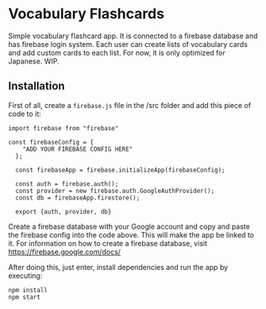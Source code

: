 # Vocabulary Flashcards

Simple vocabulary flashcard app. It is connected to a firebase database and has firebase login system. Each user can create lists of vocabulary cards and add custom cards to each list. For now, it is only optimized for Japanese. WIP.

## Installation

First of all, create a ```firebase.js``` file in the /src folder and add this piece of code to it:

```
import firebase from "firebase"

const firebaseConfig = {
    "ADD YOUR FIREBASE CONFIG HERE"
  };

  const firebaseApp = firebase.initializeApp(firebaseConfig);

  const auth = firebase.auth();
  const provider = new firebase.auth.GoogleAuthProvider();
  const db = firebaseApp.firestore();

  export {auth, provider, db}
```
Create a firebase database with your Google account and copy and paste the firebase config into the code above. This will make the app be linked to it.
For information on how to create a firebase database, visit https://firebase.google.com/docs/

After doing this, just enter, install dependencies and run the app by executing:
```
npm install
npm start
```
